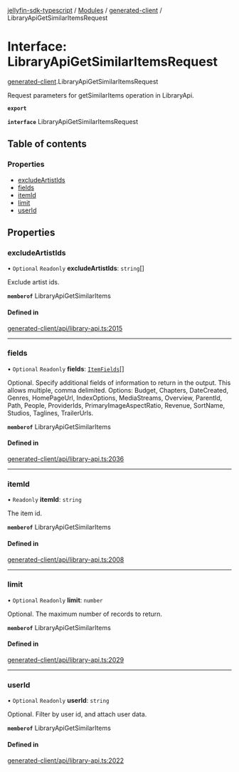 [jellyfin-sdk-typescript](../README.md) / [Modules](../modules.md) / [generated-client](../modules/generated_client.md) / LibraryApiGetSimilarItemsRequest

# Interface: LibraryApiGetSimilarItemsRequest

[generated-client](../modules/generated_client.md).LibraryApiGetSimilarItemsRequest

Request parameters for getSimilarItems operation in LibraryApi.

**`export`**

**`interface`** LibraryApiGetSimilarItemsRequest

## Table of contents

### Properties

- [excludeArtistIds](generated_client.LibraryApiGetSimilarItemsRequest.md#excludeartistids)
- [fields](generated_client.LibraryApiGetSimilarItemsRequest.md#fields)
- [itemId](generated_client.LibraryApiGetSimilarItemsRequest.md#itemid)
- [limit](generated_client.LibraryApiGetSimilarItemsRequest.md#limit)
- [userId](generated_client.LibraryApiGetSimilarItemsRequest.md#userid)

## Properties

### excludeArtistIds

• `Optional` `Readonly` **excludeArtistIds**: `string`[]

Exclude artist ids.

**`memberof`** LibraryApiGetSimilarItems

#### Defined in

[generated-client/api/library-api.ts:2015](https://github.com/thornbill/jellyfin-sdk-typescript/blob/b0f5501/src/generated-client/api/library-api.ts#L2015)

___

### fields

• `Optional` `Readonly` **fields**: [`ItemFields`](../enums/generated_client.ItemFields.md)[]

Optional. Specify additional fields of information to return in the output. This allows multiple, comma delimited. Options: Budget, Chapters, DateCreated, Genres, HomePageUrl, IndexOptions, MediaStreams, Overview, ParentId, Path, People, ProviderIds, PrimaryImageAspectRatio, Revenue, SortName, Studios, Taglines, TrailerUrls.

**`memberof`** LibraryApiGetSimilarItems

#### Defined in

[generated-client/api/library-api.ts:2036](https://github.com/thornbill/jellyfin-sdk-typescript/blob/b0f5501/src/generated-client/api/library-api.ts#L2036)

___

### itemId

• `Readonly` **itemId**: `string`

The item id.

**`memberof`** LibraryApiGetSimilarItems

#### Defined in

[generated-client/api/library-api.ts:2008](https://github.com/thornbill/jellyfin-sdk-typescript/blob/b0f5501/src/generated-client/api/library-api.ts#L2008)

___

### limit

• `Optional` `Readonly` **limit**: `number`

Optional. The maximum number of records to return.

**`memberof`** LibraryApiGetSimilarItems

#### Defined in

[generated-client/api/library-api.ts:2029](https://github.com/thornbill/jellyfin-sdk-typescript/blob/b0f5501/src/generated-client/api/library-api.ts#L2029)

___

### userId

• `Optional` `Readonly` **userId**: `string`

Optional. Filter by user id, and attach user data.

**`memberof`** LibraryApiGetSimilarItems

#### Defined in

[generated-client/api/library-api.ts:2022](https://github.com/thornbill/jellyfin-sdk-typescript/blob/b0f5501/src/generated-client/api/library-api.ts#L2022)
